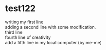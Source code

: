 # test122
writing my first line    
adding a second line with some modification.   
third line     
fourth line of creativity   
add a fifth line in my local computer (by me-me)